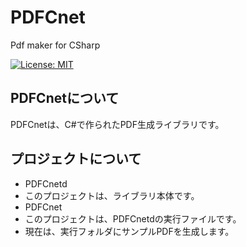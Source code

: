 # PDFCnet   

Pdf maker for CSharp   

[![License: MIT](https://img.shields.io/badge/License-MIT-yellow.svg)](https://github.com/223n/PDFCnet/blob/master/LICENSE)

## PDFCnetについて   

PDFCnetは、C#で作られたPDF生成ライブラリです。   

## プロジェクトについて   

* PDFCnetd   
 * このプロジェクトは、ライブラリ本体です。   
* PDFCnet
 * このプロジェクトは、PDFCnetdの実行ファイルです。   
 * 現在は、実行フォルダにサンプルPDFを生成します。
